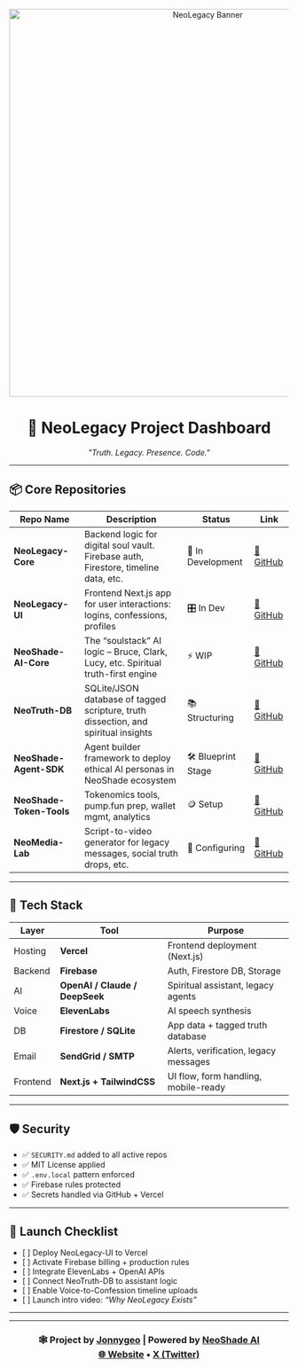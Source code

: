 <!-- NeoLegacy Project Dashboard -->

<p align="center">
  <img src="https://neo-shade.com/wp-content/uploads/2025/07/NeoLegacyBanner.jpg" width="700" alt="NeoLegacy Banner"/>
</p>

<h1 align="center">🧠 NeoLegacy Project Dashboard</h1>
<p align="center"><i>"Truth. Legacy. Presence. Code."</i></p>

<hr/>

<h2>📦 Core Repositories</h2>

<table>
  <thead>
    <tr>
      <th>Repo Name</th>
      <th>Description</th>
      <th>Status</th>
      <th>Link</th>
    </tr>
  </thead>
  <tbody>
    <tr>
      <td><strong>NeoLegacy-Core</strong></td>
      <td>Backend logic for digital soul vault. Firebase auth, Firestore, timeline data, etc.</td>
      <td>🧠 In Development</td>
      <td><a href="https://github.com/Jonnygeo/NeoLegacy-Core">🔗 GitHub</a></td>
    </tr>
    <tr>
      <td><strong>NeoLegacy-UI</strong></td>
      <td>Frontend Next.js app for user interactions: logins, confessions, profiles</td>
      <td>🎛️ In Dev</td>
      <td><a href="https://github.com/Jonnygeo/NeoLegacy-UI">🔗 GitHub</a></td>
    </tr>
    <tr>
      <td><strong>NeoShade-AI-Core</strong></td>
      <td>The “soulstack” AI logic – Bruce, Clark, Lucy, etc. Spiritual truth-first engine</td>
      <td>⚡ WIP</td>
      <td><a href="https://github.com/Jonnygeo/NeoShade-AI-Core">🔗 GitHub</a></td>
    </tr>
    <tr>
      <td><strong>NeoTruth-DB</strong></td>
      <td>SQLite/JSON database of tagged scripture, truth dissection, and spiritual insights</td>
      <td>📚 Structuring</td>
      <td><a href="https://github.com/Jonnygeo/NeoTruth-DB">🔗 GitHub</a></td>
    </tr>
    <tr>
      <td><strong>NeoShade-Agent-SDK</strong></td>
      <td>Agent builder framework to deploy ethical AI personas in NeoShade ecosystem</td>
      <td>🛠️ Blueprint Stage</td>
      <td><a href="https://github.com/Jonnygeo/NeoShade-Agent-SDK">🔗 GitHub</a></td>
    </tr>
    <tr>
      <td><strong>NeoShade-Token-Tools</strong></td>
      <td>Tokenomics tools, pump.fun prep, wallet mgmt, analytics</td>
      <td>🪙 Setup</td>
      <td><a href="https://github.com/Jonnygeo/NeoShade-Token-Tools">🔗 GitHub</a></td>
    </tr>
    <tr>
      <td><strong>NeoMedia-Lab</strong></td>
      <td>Script-to-video generator for legacy messages, social truth drops, etc.</td>
      <td>🎥 Configuring</td>
      <td><a href="https://github.com/Jonnygeo/NeoMedia-Lab">🔗 GitHub</a></td>
    </tr>
  </tbody>
</table>

<hr/>

<h2>🧰 Tech Stack</h2>

<table>
  <thead>
    <tr>
      <th>Layer</th>
      <th>Tool</th>
      <th>Purpose</th>
    </tr>
  </thead>
  <tbody>
    <tr><td>Hosting</td><td><strong>Vercel</strong></td><td>Frontend deployment (Next.js)</td></tr>
    <tr><td>Backend</td><td><strong>Firebase</strong></td><td>Auth, Firestore DB, Storage</td></tr>
    <tr><td>AI</td><td><strong>OpenAI / Claude / DeepSeek</strong></td><td>Spiritual assistant, legacy agents</td></tr>
    <tr><td>Voice</td><td><strong>ElevenLabs</strong></td><td>AI speech synthesis</td></tr>
    <tr><td>DB</td><td><strong>Firestore / SQLite</strong></td><td>App data + tagged truth database</td></tr>
    <tr><td>Email</td><td><strong>SendGrid / SMTP</strong></td><td>Alerts, verification, legacy messages</td></tr>
    <tr><td>Frontend</td><td><strong>Next.js + TailwindCSS</strong></td><td>UI flow, form handling, mobile-ready</td></tr>
  </tbody>
</table>

<hr/>

<h2>🛡️ Security</h2>

<ul>
  <li>✅ <code>SECURITY.md</code> added to all active repos</li>
  <li>✅ MIT License applied</li>
  <li>✅ <code>.env.local</code> pattern enforced</li>
  <li>✅ Firebase rules protected</li>
  <li>✅ Secrets handled via GitHub + Vercel</li>
</ul>

<hr/>

<h2>🚀 Launch Checklist</h2>

<ul>
  <li>[ ] Deploy NeoLegacy-UI to Vercel</li>
  <li>[ ] Activate Firebase billing + production rules</li>
  <li>[ ] Integrate ElevenLabs + OpenAI APIs</li>
  <li>[ ] Connect NeoTruth-DB to assistant logic</li>
  <li>[ ] Enable Voice-to-Confession timeline uploads</li>
  <li>[ ] Launch intro video: <i>“Why NeoLegacy Exists”</i></li>
</ul>

<hr/>


<hr/>

<h3 align="center">
🕸️ Project by <a href="https://github.com/Jonnygeo">Jonnygeo</a> | Powered by <a href="https://neo-shade.com">NeoShade AI</a><br/>
<a href="https://neo-shade.com">🌐 Website</a> • <a href="https://x.com/neoshade2025">X (Twitter)</a>
</h3>
